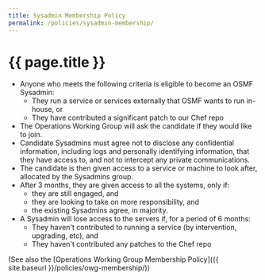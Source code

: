 ```yaml
---
title: Sysadmin Membership Policy
permalink: /policies/sysadmin-membership/
---
```


# {{ page.title }}

* Anyone who meets the following criteria is eligible to become an OSMF Sysadmin:
  * They run a service or services externally that OSMF wants to run in-house, or
  * They have contributed a significant patch to our Chef repo
* The Operations Working Group will ask the candidate if they would like to join.
* Candidate Sysadmins must agree not to disclose any confidential information, including logs and personally identifying information, that they have access to, and not to intercept any private communications.
* The candidate is then given access to a service or machine to look after, allocated by the Sysadmins group.
* After 3 months, they are given access to all the systems, only if:
  * they are still engaged, and
  * they are looking to take on more responsibility, and
  * the existing Sysadmins agree, in majority.
* A Sysadmin will lose access to the servers if, for a period of 6 months:
  * They haven't contributed to running a service (by intervention, upgrading, etc), and
  * They haven't contributed any patches to the Chef repo

(See also the [Operations Working Group Membership Policy]({{ site.baseurl }}/policies/owg-membership/))
